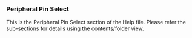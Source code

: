 <div class="section">

<div class="titlepage">

<div>

<div>

### <span id="peripheral_pin_select"></span>Peripheral Pin Select

</div>

</div>

</div>

This is the Peripheral Pin Select section of the Help file. Please refer
the sub-sections for details using the contents/folder view.

</div>
